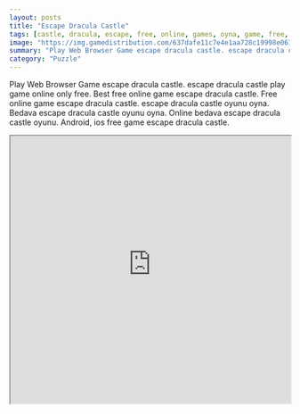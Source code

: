 ```yaml
---
layout: posts
title: "Escape Dracula Castle"
tags: [castle, dracula, escape, free, online, games, oyna, game, free, games, play, play, games]
image: "https://img.gamedistribution.com/637dafe11c7e4e1aa728c19998e0615b.jpg"
summary: "Play Web Browser Game escape dracula castle. escape dracula castle play game online only free. Best free online game escape dracula castle. Free online game escape dracula castle. escape dracula castle oyunu oyna. Bedava escape dracula castle oyunu oyna. Online bedava escape dracula castle oyunu. Android, ios free game escape dracula castle."
category: "Puzzle"
---
```


Play Web Browser Game escape dracula castle. escape dracula castle play game online only free. Best free online game escape dracula castle. Free online game escape dracula castle. escape dracula castle oyunu oyna. Bedava escape dracula castle oyunu oyna. Online bedava escape dracula castle oyunu. Android, ios free game escape dracula castle.

<iframe width="100%" height="480px;" src="https://flash.gamedistribution.com?game=637dafe11c7e4e1aa728c19998e0615b"></iframe>